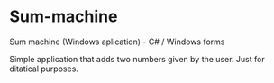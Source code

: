 
# Sum-machine

Sum machine (Windows aplication)  -   C# / Windows forms
   
Simple application that adds two numbers given by the user.  Just for ditatical purposes.
